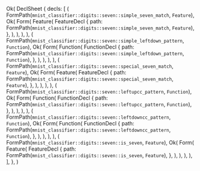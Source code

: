 Ok(
    DeclSheet {
        decls: [
            (
                FormPath(`mnist_classifier::digits::seven::simple_seven_match`, `Feature`),
                Ok(
                    Form(
                        Feature(
                            FeatureDecl {
                                path: FormPath(`mnist_classifier::digits::seven::simple_seven_match`, `Feature`),
                            },
                        ),
                    ),
                ),
            ),
            (
                FormPath(`mnist_classifier::digits::seven::simple_leftdown_pattern`, `Function`),
                Ok(
                    Form(
                        Function(
                            FunctionDecl {
                                path: FormPath(`mnist_classifier::digits::seven::simple_leftdown_pattern`, `Function`),
                            },
                        ),
                    ),
                ),
            ),
            (
                FormPath(`mnist_classifier::digits::seven::special_seven_match`, `Feature`),
                Ok(
                    Form(
                        Feature(
                            FeatureDecl {
                                path: FormPath(`mnist_classifier::digits::seven::special_seven_match`, `Feature`),
                            },
                        ),
                    ),
                ),
            ),
            (
                FormPath(`mnist_classifier::digits::seven::leftupcc_pattern`, `Function`),
                Ok(
                    Form(
                        Function(
                            FunctionDecl {
                                path: FormPath(`mnist_classifier::digits::seven::leftupcc_pattern`, `Function`),
                            },
                        ),
                    ),
                ),
            ),
            (
                FormPath(`mnist_classifier::digits::seven::leftdowncc_pattern`, `Function`),
                Ok(
                    Form(
                        Function(
                            FunctionDecl {
                                path: FormPath(`mnist_classifier::digits::seven::leftdowncc_pattern`, `Function`),
                            },
                        ),
                    ),
                ),
            ),
            (
                FormPath(`mnist_classifier::digits::seven::is_seven`, `Feature`),
                Ok(
                    Form(
                        Feature(
                            FeatureDecl {
                                path: FormPath(`mnist_classifier::digits::seven::is_seven`, `Feature`),
                            },
                        ),
                    ),
                ),
            ),
        ],
    },
)